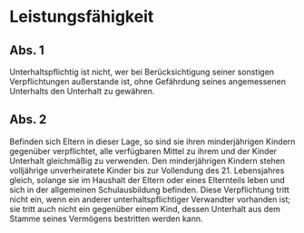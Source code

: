 # Leistungsfähigkeit



## Abs. 1

 Unterhaltspflichtig ist nicht, wer bei Berücksichtigung seiner sonstigen Verpflichtungen außerstande ist, ohne Gefährdung seines angemessenen Unterhalts den Unterhalt zu gewähren.

## Abs. 2

 Befinden sich Eltern in dieser Lage, so sind sie ihren minderjährigen Kindern gegenüber verpflichtet, alle verfügbaren Mittel zu ihrem und der Kinder Unterhalt gleichmäßig zu verwenden. Den minderjährigen Kindern stehen volljährige unverheiratete Kinder bis zur Vollendung des 21. Lebensjahres gleich, solange sie im Haushalt der Eltern oder eines Elternteils leben und sich in der allgemeinen Schulausbildung befinden. Diese Verpflichtung tritt nicht ein, wenn ein anderer unterhaltspflichtiger Verwandter vorhanden ist; sie tritt auch nicht ein gegenüber einem Kind, dessen Unterhalt aus dem Stamme seines Vermögens bestritten werden kann. 

